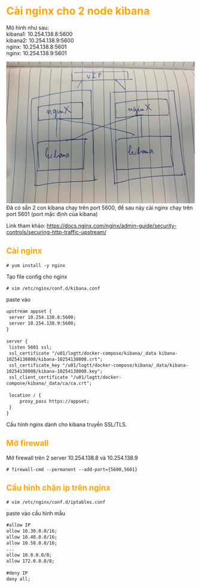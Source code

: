 <h1 style="color:orange">Cài nginx cho 2 node kibana</h1>
Mô hình như sau:<br>
kibana1: 10.254.138.8:5600<br>
kibana2: 10.254.138.9:5600<br>
nginx: 10.254.138.8:5601<br>
nginx: 10.254.138.9:5601<br>

![nginx-cho-kibana1](../img/nginx-cho-kibana1.png)<br>
Đã có sẵn 2 con kibana chạy trên port 5600, để sau này cài nginx chạy trên port 5601 (port mặc định của kibana)

Link tham khảo: https://docs.nginx.com/nginx/admin-guide/security-controls/securing-http-traffic-upstream/
<h2 style="color:orange">Cài nginx</h2>

    # yum install -y nginx
Tạo file config cho nginx

    # vim /etc/nginx/conf.d/kibana.conf
paste vào

    upstream appset {
     server 10.254.138.8:5600;
     server 10.254.138.9:5600;
    }

    server {
     listen 5601 ssl;
     ssl_certificate "/u01/logtt/docker-compose/kibana/_data kibana-10254138008/kibana-10254138008.crt";
     ssl_certificate_key "/u01/logtt/docker-compose/kibana/_data/kibana-10254138008/kibana-10254138008.key";
     ssl_client_certificate "/u01/logtt/docker-compose/kibana/_data/ca/ca.crt";
  
     location / {
         proxy_pass https://appset;
     }
    }
Cấu hình nginx dành cho kibana truyền SSL/TLS.
<h2 style="color:orange">Mở firewall</h2>
Mở firewall trên 2 server 10.254.138.8 và 10.254.138.9

    # firewall-cmd --permanent --add-port={5600,5601}
<h2 style="color:orange">Cấu hình chặn ip trên nginx</h2>

    # vim /etc/nginx/conf.d/iptables.conf
paste vào cấu hình mẫu

    #allow IP
    allow 10.30.0.0/16;
    allow 10.40.0.0/16;
    allow 10.58.0.0/16;
    ...
    allow 10.0.0.0/8;
    allow 172.0.0.0/8;

    #deny IP
    deny all;